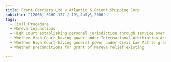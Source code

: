 ```yaml
---
title: Front Carriers Ltd v Atlantic & Orient Shipping Corp 
subtitle: "[2006] SGHC 127 / 19\_July\_2006"
tags:
  - Civil Procedure
  - Mareva injunctions
  - High Court establishing personal jurisdiction through service over party to arbitration in foreign jurisdiction
  - Whether High Court having power under International Arbitration Act to order Mareva injunction against such party in support of such foreign arbitration
  - Whether High Court having general power under Civil Law Act to grant Mareva relief in support of such foreign arbitration
  - Whether preconditions for grant of Mareva relief existing

---
```


